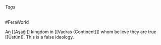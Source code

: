 ###### Tags

#FeraWorld

An [[Aşağı]] kingdom in [[Vadras (Continent)]] whom believe they are true [[Üstün]].  This is a false ideology.